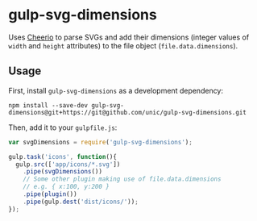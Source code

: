 # gulp-svg-dimensions

Uses [Cheerio](https://www.npmjs.com/package/cheerio) to parse SVGs and add their dimensions (integer values of ```width``` and ```height``` attributes) to the file object (```file.data.dimensions```).

## Usage

First, install `gulp-svg-dimensions` as a development dependency:

```shell
npm install --save-dev gulp-svg-dimensions@git+https://git@github.com/unic/gulp-svg-dimensions.git
```

Then, add it to your `gulpfile.js`:

```javascript
var svgDimensions = require('gulp-svg-dimensions');

gulp.task('icons', function(){
  gulp.src(['app/icons/*.svg'])
    .pipe(svgDimensions())
    // Some other plugin making use of file.data.dimensions
    // e.g. { x:100, y:200 }
    .pipe(plugin())
    .pipe(gulp.dest('dist/icons/'));
});
```
